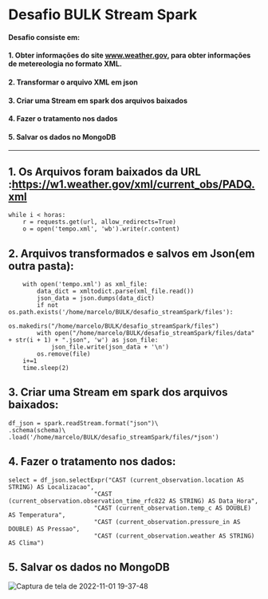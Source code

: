 # Desafio BULK Stream Spark

#### Desafio consiste em: 

#### 1. Obter informações do site www.weather.gov, para obter informações de metereologia no formato XML.

#### 2. Transformar o arquivo XML em json

#### 3. Criar uma Stream em spark dos arquivos baixados

#### 4. Fazer o tratamento nos dados

#### 5. Salvar os dados no MongoDB
--------------------------------

## 1. Os Arquivos foram baixados da URL :https://w1.weather.gov/xml/current_obs/PADQ.xml
```
while i < horas:
    r = requests.get(url, allow_redirects=True)
    o = open('tempo.xml', 'wb').write(r.content)
```

## 2. Arquivos transformados e salvos em Json(em outra pasta):
```
    with open('tempo.xml') as xml_file:
        data_dict = xmltodict.parse(xml_file.read())
        json_data = json.dumps(data_dict) 
        if not os.path.exists('/home/marcelo/BULK/desafio_streamSpark/files'):
            os.makedirs("/home/marcelo/BULK/desafio_streamSpark/files")
        with open("/home/marcelo/BULK/desafio_streamSpark/files/data" + str(i + 1) + ".json", 'w') as json_file:
            json_file.write(json_data + '\n')
        os.remove(file) 
    i+=1
    time.sleep(2)
```

## 3. Criar uma Stream em spark dos arquivos baixados:
```
df_json = spark.readStream.format("json")\
.schema(schema)\
.load('/home/marcelo/BULK/desafio_streamSpark/files/*json')
```

## 4. Fazer o tratamento nos dados:
```
select = df_json.selectExpr("CAST (current_observation.location AS STRING) AS Localizacao",
                        "CAST (current_observation.observation_time_rfc822 AS STRING) AS Data_Hora",
                        "CAST (current_observation.temp_c AS DOUBLE) AS Temperatura",
                        "CAST (current_observation.pressure_in AS DOUBLE) AS Pressao",
                        "CAST (current_observation.weather AS STRING) AS Clima")
```

## 5. Salvar os dados no MongoDB
![Captura de tela de 2022-11-01 19-37-48](https://user-images.githubusercontent.com/97556793/199355293-2bdc4296-b4d8-43cd-8f7a-ffe19fce0b25.png)


